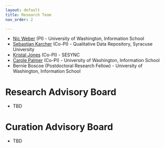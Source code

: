 ```yaml
---
layout: default
title: Research Team
nav_order: 2

---
```

  
- [Nic Weber](https://nicweber.info/) (PI) - University of Washington, Information School       
- [Sebastian Karcher](https://www.sebastiankarcher.com/) (Co-PI) - Qualitative Data Repository, Syracuse University       
- [Kristal Jones](https://www.sesync.org/users/kjones) (Co-PI) - SESYNC
- [Carole Palmer](http://faculty.washington.edu/clpalmer/index.html) (Co-PI) - University of Washington, Information School       
- Bernie Boscoe (Postdoctoral Research Fellow) - University of Washington, Information School         

# Research Advisory Board
- TBD

# Curation Advisory Board
- TBD  
